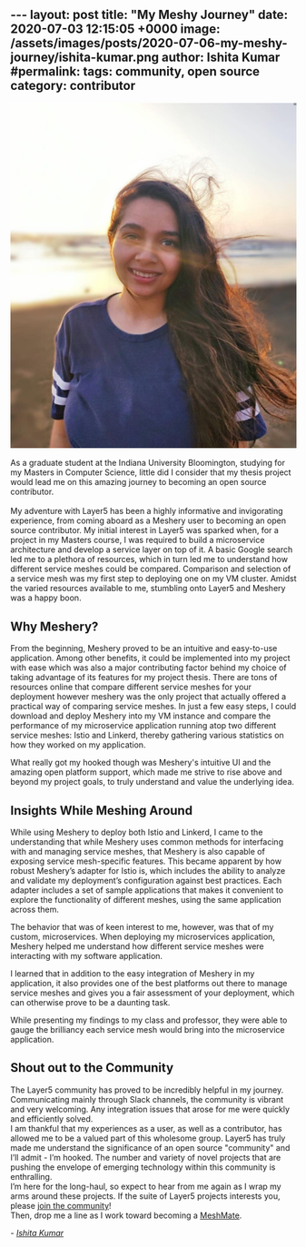 --- layout: post title: "My Meshy Journey" date: 2020-07-03 12:15:05 +0000 image: /assets/images/posts/2020-07-06-my-meshy-journey/ishita-kumar.png author: Ishita Kumar
#permalink:
tags: community, open source
category: contributor
---

<div class="image-left"><img src="/assets/images/posts/2020-07-06-my-meshy-journey/ishita-kumar-profile.jpg" alt="Ishita Kumar Profile"></div>

As a graduate student at the Indiana University Bloomington, studying for my Masters in Computer Science, little did I consider that my thesis project would lead me on this amazing journey to becoming an open source contributor. 
<br /> <br />My adventure with Layer5 has been a highly informative and invigorating experience, from coming aboard as a Meshery user to becoming an open source contributor. My initial interest in Layer5 was sparked when, for a project in my Masters course, I was required to build a microservice architecture and develop a service layer on top of it.
A basic Google search led me to a plethora of resources, which in turn led me to understand how different service meshes could be compared. Comparison and selection of a service mesh was my first step to deploying one on my VM cluster. Amidst the varied resources available to me, stumbling onto Layer5 and Meshery was a happy boon.

## Why Meshery?

From the beginning, Meshery proved to be an intuitive and easy-to-use application. Among other benefits, it could be implemented into my project with ease which was also a major contributing factor behind my choice of taking advantage of its features for my project thesis.
There are tons of resources online that compare different service meshes for your deployment however meshery was the only project that actually offered a practical way of comparing service meshes. In just a few easy steps, I could download and deploy  Meshery into my VM instance and compare the performance of my microservice application running atop two different service meshes:  Istio and Linkerd, thereby gathering various statistics on how they worked on my application.

What really got my hooked though was Meshery's intuitive UI and the amazing open platform support, which made me strive to rise above and beyond my project goals, to truly understand and value the underlying idea.

## Insights While Meshing Around

While using Meshery to deploy both Istio and Linkerd, I came to the understanding that while Meshery uses common methods for interfacing with and managing service meshes, that Meshery is also capable of exposing service mesh-specific features. This became apparent by how robust Meshery’s adapter for Istio is, which includes the ability to analyze and validate my deployment’s configuration against best practices. Each adapter includes a set of sample applications that makes it convenient to explore the functionality of different meshes, using the same application across them.

The behavior that was of keen interest to me, however, was that of my custom, microservices. When deploying my microservices application, Meshery helped me understand how different service meshes were interacting with my software application.

I learned that in addition to the easy integration of Meshery in my application, it also provides one of the best platforms out there to manage service meshes and gives you a fair assessment of your deployment, which can otherwise prove to be a daunting task.

While presenting my findings to my class and professor, they were able to gauge the brilliancy each service mesh would bring into the microservice application.

## Shout out to the Community

The Layer5 community has proved to be incredibly helpful in my journey. Communicating mainly through Slack channels, the community is vibrant and very welcoming. Any integration issues that arose for me were quickly and efficiently solved. <br  />
I am thankful that my experiences as a user, as well as a contributor, has allowed me to be a valued part of this wholesome group. Layer5 has truly made me understand the significance of an open source "community" and I’ll admit - I’m hooked. The number and variety of novel projects that are pushing the envelope of emerging technology within this community is enthralling. <br   />
I’m here for the long-haul, so expect to hear from me again as I wrap my arms around these projects. If the suite of Layer5 projects interests you, please [join the community](http://slack.layer5.io)!  <br  />
Then, drop me a line as I work toward becoming a [MeshMate](https://layer5.io/community/meshmates).

_- [Ishita Kumar](https://github.com/ishita-kumar)_
